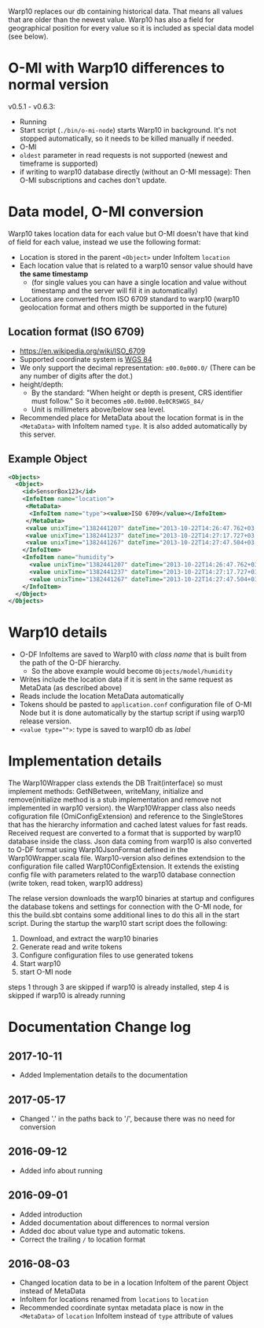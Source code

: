 
Warp10 replaces our db containing historical data. That means all values that are older than the newest value. Warp10 has also a field for geographical position for every value so it is included as special data model (see below).

O-MI with Warp10 differences to normal version
==============================================

v0.5.1 - v0.6.3:
* Running
 * Start script (`./bin/o-mi-node`) starts Warp10 in background. It's not stopped automatically, so it needs to be killed manually if needed.
* O-MI
 * `oldest` parameter in read requests is not supported (newest and timeframe is supported)
 * if writing to warp10 database directly (without an O-MI message): Then O-MI subscriptions and caches don't update.


Data model, O-MI conversion
===========================

Warp10 takes location data for each value but O-MI doesn't have that kind of field for each value, instead we use the following format:

* Location is stored in the parent `<Object>` under InfoItem `location`
* Each location value that is related to a warp10 sensor value should have __the same timestamp__
  * (for single values you can have a single location and value without timestamp and the server will fill it in automatically)
* Locations are converted from ISO 6709 standard to warp10 (warp10 geolocation format and others migth be supported in the future)

Location format (ISO 6709)
--------------------------

* https://en.wikipedia.org/wiki/ISO_6709
* Supported coordinate system is [WGS 84](https://en.wikipedia.org/wiki/World_Geodetic_System#WGS84)
* We only support the decimal representation: `±00.0±000.0/` (There can be any number of digits after the dot.)
* height/depth:
  - By the standard: "When height or depth is present, CRS identifier must follow." So it becomes `±00.0±000.0±0CRSWGS_84/`
  - Unit is millimeters above/below sea level.
* Recommended place for MetaData about the location format is in the `<MetaData>` with InfoItem named `type`. It is also added automatically by this server.

Example Object
---------------

```xml
<Objects>
  <Object>
    <id>SensorBox123</id>
    <InfoItem name="location">
     <MetaData>
      <InfoItem name="type"><value>ISO 6709</value></InfoItem>
     </MetaData>
     <value unixTime="1382441207" dateTime="2013-10-22T14:26:47.762+03:00">+51.50198796764016+000.005952995270490646+12345CRSWGS_84/</value>
     <value unixTime="1382441237" dateTime="2013-10-22T14:27:17.727+03:00">+51.50198796764016+000.005952995270490646+42313CRSWGS_84/</value>
     <value unixTime="1382441267" dateTime="2013-10-22T14:27:47.504+03:00">+51.50198796764016+000.005952995270490646+12423CRSWGS_84/</value>
    </InfoItem>
    <InfoItem name="humidity">
      <value unixTime="1382441207" dateTime="2013-10-22T14:26:47.762+03:00" type="xs:double">79.16</value>
      <value unixTime="1382441237" dateTime="2013-10-22T14:27:17.727+03:00" type="xs:double">75.87</value>
      <value unixTime="1382441267" dateTime="2013-10-22T14:27:47.504+03:00" type="xs:double">73.55</value>
    </InfoItem>
  </Object>
</Objects>
```

Warp10 details
==============

* O-DF InfoItems are saved to Warp10 with *class name* that is built from the path of the O-DF hierarchy.
  - So the above example would become `Objects/model/humidity`
* Writes include the location data if it is sent in the same request as MetaData (as described above)
* Reads include the location MetaData automatically
* Tokens should be pasted to `application.conf` configuration file of O-MI Node but it is done automatically by the startup script if using warp10 release version.
* `<value type="">`: type is saved to warp10 db as *label*


Implementation details
======================

The Warp10Wrapper class extends the DB Trait(interface) so must implement methods: GetNBetween, writeMany, initialize and remove(initialize method is a stub implementation and remove not implemented in warp10 version). the Warp10Wrapper class also needs cofiguration file (OmiConfigExtension) and reference to the SingleStores that has the hierarchy information and cached latest values for fast reads. 
Received request are converted to a format that is supported by warp10 database inside the class. Json data coming from warp10 is also converted to O-DF format using Warp10JsonFormat defined in the Warp10Wrapper.scala file.
Warp10-version also defines extendsion to the configuration file called Warp10ConfigExtension. It extends the existing config file with parameters related to the warp10 database connection (write token, read token, warp10 address)

The relase version downloads the warp10 binaries at startup and configures the database tokens and settings for connection with the O-MI node, for this the build.sbt contains some additional lines to do this all in the start script.
During the startup the warp10 start script does the following:

1. Download, and extract the warp10 binaries
2. Generate read and write tokens
3. Configure configuration files to use generated tokens 
4. Start warp10
5. start O-MI node

steps 1 through 3 are skipped if warp10 is already installed, step 4 is skipped if warp10 is already running


Documentation Change log
========================

2017-10-11
----------

*  Added Implementation details to the documentation

2017-05-17
----------

* Changed '.' in the paths back to '/', because there was no need for conversion

2016-09-12
----------

* Added info about running

2016-09-01
----------

* Added introduction
* Added documentation about differences to normal version
* Added doc about value type and automatic tokens.
* Correct the trailing `/` to location format

2016-08-03
----------

* Changed location data to be in a location InfoItem of the parent Object instead of MetaData 
* InfoItem for locations renamed from `locations` to `location`
* Recommended coordinate syntax metadata place is now in the `<MetaData>` of `location` InfoItem instead of `type` attribute of values
